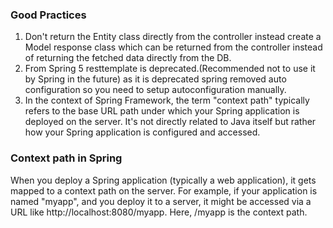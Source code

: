 ### Good Practices
1. Don't return the Entity class directly from the controller instead create a Model response class which can be returned from the controller instead of returning the fetched data directly from the DB.
2. From Spring 5 resttemplate is deprecated.(Recommended not to use it by Spring in the future) as it is deprecated spring removed auto configuration so you need to setup autoconfiguration manually.
3. In the context of Spring Framework, the term "context path" typically refers to the base URL path under which your Spring application is deployed on the server. It's not directly related to Java itself but rather how your Spring application is configured and accessed.

### Context path in Spring
When you deploy a Spring application (typically a web application), it gets mapped to a context path on the server. For example, if your application is named "myapp", and you deploy it to a server, it might be accessed via a URL like http://localhost:8080/myapp. Here, /myapp is the context path.